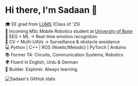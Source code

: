 # Hi there, I'm Sadaan 👋

🎓 EE grad from [LUMS](https://lums.edu.pk) (Class of '25)  
🤖 Incoming MSc Mobile Robotics student at [University of Bonn](https://www.uni-bonn.de/en)  
🧠 EEG + ML → Real-time emotion recognition  
🚁 CV + Multi-UAVs → Surveillance & obstacle avoidance  
💻 Python | C++ | ROS (Noetic/Melodic) | PyTorch | Arduino  
📚 Former TA: Circuits, Communication Systems, Robotics  
🌍 Fluent in English, Urdu & German  
🔬 Builder. Explorer. Always learning.

<!-- GitHub stats (optional) -->
![Sadaan's GitHub stats](https://github-readme-stats.vercel.app/api?username=SadaanTahir&show_icons=true&theme=tokyonight)
